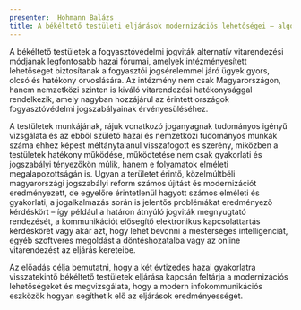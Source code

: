 ```yaml
---
presenter:  Hohmann Balázs
title: A békéltető testületi eljárások modernizációs lehetőségei – algoritmikus döntéshozatal, online vitarendezés és elektronikus kapcsolattartás
---
```


A békéltető testületek a fogyasztóvédelmi jogviták alternatív vitarendezési módjának legfontosabb hazai fórumai, amelyek intézményesített lehetőséget biztosítanak a fogyasztói jogsérelemmel járó ügyek gyors, olcsó és hatékony orvoslására. Az intézmény nem csak Magyarországon, hanem nemzetközi szinten is kiváló vitarendezési hatékonysággal rendelkezik, amely nagyban hozzájárul az érintett országok fogyasztóvédelmi jogszabályainak érvényesüléséhez.

A testületek munkájának, rájuk vonatkozó joganyagnak tudományos igényű vizsgálata és az ebből születő hazai és nemzetközi tudományos munkák száma ehhez képest méltánytalanul visszafogott és szerény, miközben a testületek hatékony működése, működtetése nem csak gyakorlati és jogszabályi tényezőkön múlik, hanem e folyamatok elméleti megalapozottságán is. Ugyan a területet érintő, közelmúltbéli magyarországi jogszabályi reform számos újítást és modernizációt eredményezett, de egyelőre érintetlenül hagyott számos elméleti és gyakorlati, a jogalkalmazás során is jelentős problémákat eredményező kérdéskört – így például a határon átnyúló jogviták megnyugtató rendezését, a kommunikációt elősegítő elektronikus kapcsolattartás kérdéskörét vagy akár azt, hogy lehet bevonni a mesterséges intelligenciát, egyéb szoftveres megoldást a döntéshozatalba vagy az online vitarendezést az eljárás kereteibe.

Az előadás célja bemutatni, hogy a két évtizedes hazai gyakorlatra visszatekintő békéltető testületek eljárása kapcsán feltárja a modernizációs lehetőségeket és megvizsgálata, hogy a modern infokommunikációs eszközök hogyan segíthetik elő az eljárások eredményességét.
